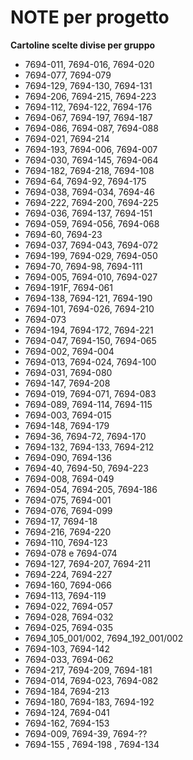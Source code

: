 
# NOTE per progetto #
__Cartoline scelte divise per gruppo__
- 7694-011, 7694-016, 7694-020
- 7694-077, 7694-079
- 7694-129, 7694-130, 7694-131
- 7694-206, 7694-215, 7694-223
- 7694-112, 7694-122, 7694-176
- 7694-067, 7694-197, 7694-187
- 7694-086, 7694-087, 7694-088
- 7694-021, 7694-214
- 7694-193, 7694-006, 7694-007
- 7694-030, 7694-145, 7694-064
- 7694-182, 7694-218, 7694-108
- 7694-64, 7694-92, 7694-175
- 7694-038, 7694-034, 7694-46
- 7694-222, 7694-200, 7694-225
- 7694-036, 7694-137, 7694-151
- 7694-059, 7694-056, 7694-068
- 7694-60, 7694-23
- 7694-037, 7694-043, 7694-072
- 7694-199, 7694-029, 7694-050
- 7694-70, 7694-98, 7694-111
- 7694-005, 7694-010, 7694-027
- 7694-191F, 7694-061
- 7694-138, 7694-121, 7694-190
- 7694-101, 7694-026, 7694-210
- 7694-073
- 7694-194, 7694-172, 7694-221
- 7694-047, 7694-150, 7694-065
- 7694-002, 7694-004
- 7694-013, 7694-024, 7694-100
- 7694-031, 7694-080
- 7694-147, 7694-208
- 7694-019, 7694-071, 7694-083
- 7694-089, 7694-114, 7694-115
- 7694-003, 7694-015
- 7694-148, 7694-179
- 7694-36, 7694-72, 7694-170
- 7694-132, 7694-133, 7694-212
- 7694-090, 7694-136
- 7694-40, 7694-50, 7694-223
- 7694-008, 7694-049
- 7694-054, 7694-205, 7694-186
- 7694-075, 7694-001
- 7694-076, 7694-099
- 7694-17, 7694-18
- 7694-216, 7694-220
- 7694-110, 7694-123
- 7694-078 e 7694-074
- 7694-127, 7694-207, 7694-211 
- 7694-224, 7694-227
- 7694-160, 7694-066
- 7694-113, 7694-119
- 7694-022, 7694-057
- 7694-028, 7694-032
- 7694-025, 7694-035
- 7694_105_001/002, 7694_192_001/002
- 7694-103, 7694-142
- 7694-033, 7694-062
- 7694-217, 7694-209, 7694-181
- 7694-014, 7694-023, 7694-082
- 7694-184, 7694-213
- 7694-180, 7694-183, 7694-192
- 7694-124, 7694-041
- 7694-162, 7694-153
- 7694-009, 7694-39, 7694-??
- 7694-155 , 7694-198 , 7694-134

